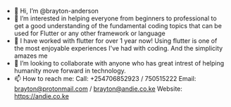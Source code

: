 - 👋 Hi, I’m @brayton-anderson
- 👀 I’m interested in helping everyone from beginners to professional to get a good understanding of the fundamental coding topics that can be used for Flutter or any other framework or language 
- 🌱 I have worked with flutter for over 1 year now! Using flutter is one of the most enjoyable experiences I've had with coding. And the simplicity amazes me
- 💞️ I’m looking to collaborate with anyone who has great intrest of helping humanity move forward in technology.
- 📫 How to reach me:
Call: +254706852923 / 750515222
Email: brayton@protonmail.com / brayton@andie.co.ke
Website: https://andie.co.ke

<!---
brayton-anderson/brayton-anderson is a ✨ special ✨ repository because its `README.md` (this file) appears on your GitHub profile.
You can click the Preview link to take a look at your changes.
--->
